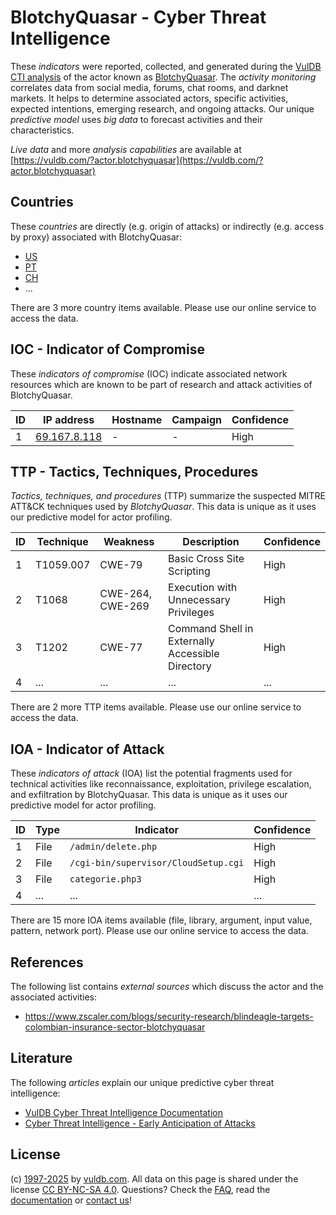 # BlotchyQuasar - Cyber Threat Intelligence

These _indicators_ were reported, collected, and generated during the [VulDB CTI analysis](https://vuldb.com/?kb.cti) of the actor known as [BlotchyQuasar](https://vuldb.com/?actor.blotchyquasar). The _activity monitoring_ correlates data from social media, forums, chat rooms, and darknet markets. It helps to determine associated actors, specific activities, expected intentions, emerging research, and ongoing attacks. Our unique _predictive model_ uses _big data_ to forecast activities and their characteristics.

_Live data_ and more _analysis capabilities_ are available at [https://vuldb.com/?actor.blotchyquasar](https://vuldb.com/?actor.blotchyquasar)

## Countries

These _countries_ are directly (e.g. origin of attacks) or indirectly (e.g. access by proxy) associated with BlotchyQuasar:

* [US](https://vuldb.com/?country.us)
* [PT](https://vuldb.com/?country.pt)
* [CH](https://vuldb.com/?country.ch)
* ...

There are 3 more country items available. Please use our online service to access the data.

## IOC - Indicator of Compromise

These _indicators of compromise_ (IOC) indicate associated network resources which are known to be part of research and attack activities of BlotchyQuasar.

ID | IP address | Hostname | Campaign | Confidence
-- | ---------- | -------- | -------- | ----------
1 | [69.167.8.118](https://vuldb.com/?ip.69.167.8.118) | - | - | High

## TTP - Tactics, Techniques, Procedures

_Tactics, techniques, and procedures_ (TTP) summarize the suspected MITRE ATT&CK techniques used by _BlotchyQuasar_. This data is unique as it uses our predictive model for actor profiling.

ID | Technique | Weakness | Description | Confidence
-- | --------- | -------- | ----------- | ----------
1 | T1059.007 | CWE-79 | Basic Cross Site Scripting | High
2 | T1068 | CWE-264, CWE-269 | Execution with Unnecessary Privileges | High
3 | T1202 | CWE-77 | Command Shell in Externally Accessible Directory | High
4 | ... | ... | ... | ...

There are 2 more TTP items available. Please use our online service to access the data.

## IOA - Indicator of Attack

These _indicators of attack_ (IOA) list the potential fragments used for technical activities like reconnaissance, exploitation, privilege escalation, and exfiltration by BlotchyQuasar. This data is unique as it uses our predictive model for actor profiling.

ID | Type | Indicator | Confidence
-- | ---- | --------- | ----------
1 | File | `/admin/delete.php` | High
2 | File | `/cgi-bin/supervisor/CloudSetup.cgi` | High
3 | File | `categorie.php3` | High
4 | ... | ... | ...

There are 15 more IOA items available (file, library, argument, input value, pattern, network port). Please use our online service to access the data.

## References

The following list contains _external sources_ which discuss the actor and the associated activities:

* https://www.zscaler.com/blogs/security-research/blindeagle-targets-colombian-insurance-sector-blotchyquasar

## Literature

The following _articles_ explain our unique predictive cyber threat intelligence:

* [VulDB Cyber Threat Intelligence Documentation](https://vuldb.com/?kb.cti)
* [Cyber Threat Intelligence - Early Anticipation of Attacks](https://www.scip.ch/en/?labs.20201022)

## License

(c) [1997-2025](https://vuldb.com/?kb.changelog) by [vuldb.com](https://vuldb.com/?kb.about). All data on this page is shared under the license [CC BY-NC-SA 4.0](https://creativecommons.org/licenses/by-nc-sa/4.0/). Questions? Check the [FAQ](https://vuldb.com/?kb.faq), read the [documentation](https://vuldb.com/?kb) or [contact us](https://vuldb.com/?contact)!
